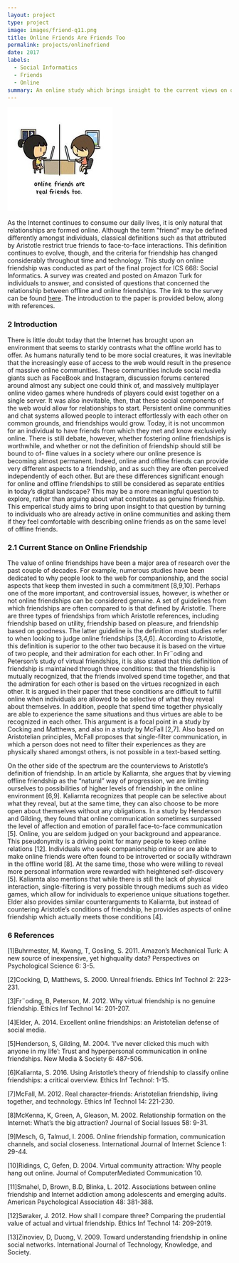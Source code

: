 ```yaml
---
layout: project
type: project
image: images/friend-q11.png
title: Online Friends Are Friends Too
permalink: projects/onlinefriend
date: 2017
labels:
  - Social Informatics
  - Friends
  - Online
summary: An online study which brings insight to the current views on online friendship as compared to face-to-face friendships.
---
```


<img class="ui medium rounded image" src="../images/friend.jpg">

As the Internet continues to consume our daily lives, it is only natural that relationships are formed online.  Although the term "friend" may be defined differently amongst individuals, classical definitions such as that attributed by Aristotle restrict true friends to face-to-face interactions.  This definition continues to evolve, though, and the criteria for friendship has changed considerably throughout time and technology.  This study on online friendship was conducted as part of the final project for ICS 668: Social Informatics.  A survey was created and posted on Amazon Turk for individuals to answer, and consisted of questions that concerned the relationship between offline and online friendships.  The link to the survey can be found <a href="https://www.surveymonkey.com/r/BG6BXYY">here</a>.  The introduction to the paper is provided below, along with references.

<h3>2 Introduction</h3>

There is little doubt today that the Internet has brought
upon an environment that seems to starkly contrasts what
the offline world has to offer. As humans naturally tend to be
more social creatures, it was inevitable that the increasingly
ease of access to the web would result in the presence of massive
online communities. These communities include social
media giants such as FaceBook and Instagram, discussion
forums centered around almost any subject one could think
of, and massively multiplayer online video games where hundreds
of players could exist together on a single server. It
was also inevitable, then, that these social components of
the web would allow for relationships to start. Persistent
online communities and chat systems allowed people to interact
effortlessly with each other on common grounds, and
friendships would grow. Today, it is not uncommon for an
individual to have friends from which they met and know
exclusively online. There is still debate, however, whether
fostering online friendships is worthwhile, and whether or
not the definition of friendship should still be bound to of-
fline values in a society where our online presence is becoming
almost permanent. Indeed, online and offline friends can
provide very different aspects to a friendship, and as such
they are often perceived independently of each other. But
are these differences significant enough for online and offline
friendships to still be considered as separate entities in today’s
digital landscape? This may be a more meaningful
question to explore, rather than arguing about what constitutes
as genuine friendship. This emperical study aims to
bring upon insight to that question by turning to individuals
who are already active in online communities and asking
them if they feel comfortable with describing online friends
as on the same level of offline friends.

<h3>2.1 Current Stance on Online Friendship</h3>

The value of online friendships have been a major area
of research over the past couple of decades. For example,
numerous studies have been dedicated to why people look
to the web for companionship, and the social aspects that
keep them invested in such a commitment [8,9,10]. Perhaps
one of the more important, and controversial issues, however,
is whether or not online friendships can be considered
genuine. A set of guidelines from which friendships are often
compared to is that defined by Aristotle. There are three
types of friendships from which Aristotle references, including
friendship based on utility, friendship based on pleasure,
and friendship based on goodness. The latter guideline is the
definition most studies refer to when looking to judge online
friendships [3,4,6]. According to Aristotle, this definition is
superior to the other two because it is based on the virtue of
two people, and their admiration for each other. In Fr¨oding
and Peterson’s study of virtual friendships, it is also stated
that this definition of friendship is maintained through three
conditions: that the friendship is mutually recognized, that
the friends involved spend time together, and that the admiration
for each other is based on the virtues recognized in
each other. It is argued in their paper that these conditions
are difficult to fulfill online when individuals are allowed to
be selective of what they reveal about themselves. In addition,
people that spend time together physically are able to
experience the same situations and thus virtues are able to
be recognized in each other. This argument is a focal point
in a study by Cocking and Matthews, and also in a study by
McFall [2,7]. Also based on Aristotelian principles, McFall
proposes that single-filter communication, in which a person
does not need to filter their experiences as they are physically
shared amongst others, is not possible in a text-based
setting.

On the other side of the spectrum are the counterviews to
Aristotle’s definition of friendship. In an article by Kaliarnta,
she argues that by viewing offline friendship as the “natural”
way of progression, we are limiting ourselves to possibilities
of higher levels of friendship in the online environment [6,9].
Kaliarnta recognizes that people can be selective about what
they reveal, but at the same time, they can also choose to
be more open about themselves without any obligations. In
a study by Henderson and Gilding, they found that online
communication sometimes surpassed the level of affection
and emotion of parallel face-to-face communication [5]. Online,
you are seldom judged on your background and appearance.
This pseudonymity is a driving point for many people
to keep online relations [12]. Individuals who seek companionship
online or are able to make online friends were often
found to be introverted or socially withdrawn in the offline
world [8]. At the same time, those who were willing to reveal
more personal information were rewarded with heightened
self-discovery [5]. Kaliarnta also mentions that while there
is still the lack of physical interaction, single-filtering is very
possible through mediums such as video games, which allow
for individuals to experience unique situations together. Elder
also provides similar counterarguments to Kaliarnta, but
instead of countering Aristotle’s conditions of friendship, he
provides aspects of online friendship which actually meets
those conditions [4].

<h3>6 References</h3>
[1]Buhrmester, M, Kwang, T, Gosling, S. 2011. Amazon’s
Mechanical Turk: A new source of inexpensive, yet highquality
data? Perspectives on Psychological Science 6: 3-5.

[2]Cocking, D, Matthews, S. 2000. Unreal friends. Ethics
Inf Technol 2: 223-231.

[3]Fr¨oding, B, Peterson, M. 2012. Why virtual friendship
is no genuine friendship. Ethics Inf Technol 14: 201-207.

[4]Elder, A. 2014. Excellent online friendships: an Aristotelian
defense of social media.

[5]Henderson, S, Gilding, M. 2004. ’I’ve never clicked this
much with anyone in my life’: Trust and hyperpersonal communication
in online friendships. New Media & Society 6:
487-506.

[6]Kaliarnta, S. 2016. Using Aristotle’s theory of friendship
to classify online friendships: a critical overview. Ethics
Inf Technol: 1-15.

[7]McFall, M. 2012. Real character-friends: Aristotelian
friendship, living together, and technology. Ethics Inf Technol
14: 221-230.

[8]McKenna, K, Green, A, Gleason, M. 2002. Relationship
formation on the Internet: What’s the big attraction?
Journal of Social Issues 58: 9-31.

[9]Mesch, G, Talmud, I. 2006. Online friendship formation,
communication channels, and social closeness. International
Journal of Internet Science 1: 29-44.

[10]Ridings, C, Gefen, D. 2004. Virtual community attraction:
Why people hang out online. Journal of ComputerMediated
Communication 10.

[11]Smahel, D, Brown, B.D, Blinka, L. 2012. Associations
between online friendship and Internet addiction among adolescents
and emerging adults. American Psychological Association
48: 381-388.

[12]Søraker, J. 2012. How shall I compare three? Comparing
the prudential value of actual and virtual friendship.
Ethics Inf Technol 14: 209-2019.

[13]Zinoviev, D, Duong, V. 2009. Toward understanding
friendship in online social networks. International Journal
of Technology, Knowledge, and Society.
